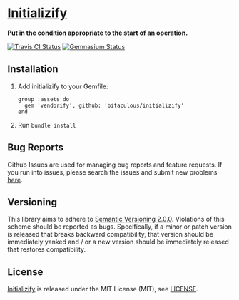 [Initializify](http://bitaculous.github.io/initializify "Put in the condition appropriate to the start of an operation.")
=========================================================================================================================

**Put in the condition appropriate to the start of an operation.**

[![Travis CI Status](https://travis-ci.org/bitaculous/initializify.svg)](http://travis-ci.org/bitaculous/initializify)
[![Gemnasium Status](https://gemnasium.com/bitaculous/initializify.svg)](https://gemnasium.com/bitaculous/initializify)

Installation
------------

1.  Add initializify to your Gemfile:

    ```
    group :assets do
      gem 'vendorify', github: 'bitaculous/initializify'
    end
    ```

2.  Run `bundle install`

Bug Reports
-----------

Github Issues are used for managing bug reports and feature requests. If you run into issues, please search the issues
and submit new problems [here](https://github.com/bitaculous/vendorify/issues "Github Issues").

Versioning
----------

This library aims to adhere to [Semantic Versioning 2.0.0][semver]. Violations of this scheme should be reported as bugs.
Specifically, if a minor or patch version is released that breaks backward compatibility, that version should be
immediately yanked and / or a new version should be immediately released that restores compatibility.

[semver]: http://semver.org

License
-------

[Initializify](http://bitaculous.github.io/initializify "Put in the condition appropriate to the start of an operation.")
is released under the MIT License (MIT), see [LICENSE](https://raw.githubusercontent.com/bitaculous/initializify/master/LICENSE "License").